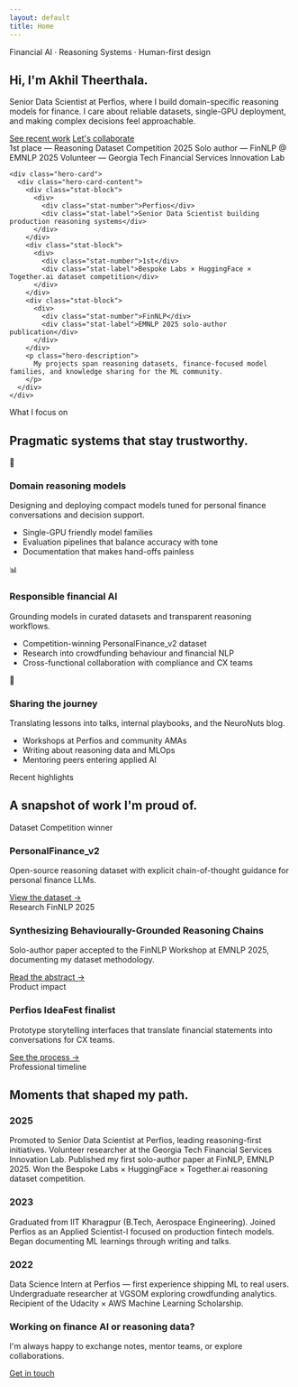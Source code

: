 ```yaml
---
layout: default
title: Home
---
```


<section class="hero">
  <div class="container">
    <div class="hero-copy">
      <p class="hero-eyebrow">Financial AI · Reasoning Systems · Human-first design</p>
      <h1 class="hero-title">Hi, I'm Akhil Theerthala.</h1>
      <p class="hero-description">
        Senior Data Scientist at Perfios, where I build domain-specific reasoning models for finance.
        I care about reliable datasets, single-GPU deployment, and making complex decisions feel approachable.
      </p>
      <div class="hero-actions">
        <a class="button primary" href="{{ "/projects" | relative_url }}">See recent work</a>
        <a class="button ghost" href="{{ "/contact" | relative_url }}">Let's collaborate</a>
      </div>
      <div class="pill-group">
        <span class="pill">1st place — Reasoning Dataset Competition 2025</span>
        <span class="pill">Solo author — FinNLP @ EMNLP 2025</span>
        <span class="pill">Volunteer — Georgia Tech Financial Services Innovation Lab</span>
      </div>
    </div>

    <div class="hero-card">
      <div class="hero-card-content">
        <div class="stat-block">
          <div>
            <div class="stat-number">Perfios</div>
            <div class="stat-label">Senior Data Scientist building production reasoning systems</div>
          </div>
        </div>
        <div class="stat-block">
          <div>
            <div class="stat-number">1st</div>
            <div class="stat-label">Bespoke Labs × HuggingFace × Together.ai dataset competition</div>
          </div>
        </div>
        <div class="stat-block">
          <div>
            <div class="stat-number">FinNLP</div>
            <div class="stat-label">EMNLP 2025 solo-author publication</div>
          </div>
        </div>
        <p class="hero-description">
          My projects span reasoning datasets, finance-focused model families, and knowledge sharing for the ML community.
        </p>
      </div>
    </div>
  </div>
</section>

<section class="section">
  <div class="container">
    <div class="section-header">
      <span class="section-eyebrow">What I focus on</span>
      <h2 class="section-title">Pragmatic systems that stay trustworthy.</h2>
    </div>
    <div class="card-grid">
      <div class="card">
        <div class="card-icon">🤖</div>
        <h3 class="card-title">Domain reasoning models</h3>
        <p>Designing and deploying compact models tuned for personal finance conversations and decision support.</p>
        <ul class="list list-check">
          <li>Single-GPU friendly model families</li>
          <li>Evaluation pipelines that balance accuracy with tone</li>
          <li>Documentation that makes hand-offs painless</li>
        </ul>
      </div>
      <div class="card">
        <div class="card-icon">📊</div>
        <h3 class="card-title">Responsible financial AI</h3>
        <p>Grounding models in curated datasets and transparent reasoning workflows.</p>
        <ul class="list list-check">
          <li>Competition-winning PersonalFinance_v2 dataset</li>
          <li>Research into crowdfunding behaviour and financial NLP</li>
          <li>Cross-functional collaboration with compliance and CX teams</li>
        </ul>
      </div>
      <div class="card">
        <div class="card-icon">📝</div>
        <h3 class="card-title">Sharing the journey</h3>
        <p>Translating lessons into talks, internal playbooks, and the NeuroNuts blog.</p>
        <ul class="list list-check">
          <li>Workshops at Perfios and community AMAs</li>
          <li>Writing about reasoning data and MLOps</li>
          <li>Mentoring peers entering applied AI</li>
        </ul>
      </div>
    </div>
  </div>
</section>

<section class="section">
  <div class="container">
    <div class="section-header">
      <span class="section-eyebrow">Recent highlights</span>
      <h2 class="section-title">A snapshot of work I'm proud of.</h2>
    </div>
    <div class="card-grid">
      <div class="card">
        <div class="card-meta">
          <span class="tag">Dataset</span>
          <span class="tag">Competition winner</span>
        </div>
        <h3 class="card-title">PersonalFinance_v2</h3>
        <p>Open-source reasoning dataset with explicit chain-of-thought guidance for personal finance LLMs.</p>
        <a href="https://huggingface.co/datasets/akhil-theerthala/PersonalFinance_v2" target="_blank" rel="noopener">View the dataset →</a>
      </div>
      <div class="card">
        <div class="card-meta">
          <span class="tag">Research</span>
          <span class="tag">FinNLP 2025</span>
        </div>
        <h3 class="card-title">Synthesizing Behaviourally-Grounded Reasoning Chains</h3>
        <p>Solo-author paper accepted to the FinNLP Workshop at EMNLP 2025, documenting my dataset methodology.</p>
        <a href="{{ "/publications" | relative_url }}">Read the abstract →</a>
      </div>
      <div class="card">
        <div class="card-meta">
          <span class="tag">Product impact</span>
        </div>
        <h3 class="card-title">Perfios IdeaFest finalist</h3>
        <p>Prototype storytelling interfaces that translate financial statements into conversations for CX teams.</p>
        <a href="{{ "/projects" | relative_url }}">See the process →</a>
      </div>
    </div>
  </div>
</section>

<section class="section">
  <div class="container">
    <div class="section-header">
      <span class="section-eyebrow">Professional timeline</span>
      <h2 class="section-title">Moments that shaped my path.</h2>
    </div>
    <div class="journey">
      <div class="journey-year">
        <h3>2025</h3>
        <div class="journey-events">
          <span>Promoted to Senior Data Scientist at Perfios, leading reasoning-first initiatives.</span>
          <span>Volunteer researcher at the Georgia Tech Financial Services Innovation Lab.</span>
          <span>Published my first solo-author paper at FinNLP, EMNLP 2025.</span>
          <span>Won the Bespoke Labs × HuggingFace × Together.ai reasoning dataset competition.</span>
        </div>
      </div>
      <div class="journey-year">
        <h3>2023</h3>
        <div class="journey-events">
          <span>Graduated from IIT Kharagpur (B.Tech, Aerospace Engineering).</span>
          <span>Joined Perfios as an Applied Scientist-I focused on production fintech models.</span>
          <span>Began documenting ML learnings through writing and talks.</span>
        </div>
      </div>
      <div class="journey-year">
        <h3>2022</h3>
        <div class="journey-events">
          <span>Data Science Intern at Perfios — first experience shipping ML to real users.</span>
          <span>Undergraduate researcher at VGSOM exploring crowdfunding analytics.</span>
          <span>Recipient of the Udacity × AWS Machine Learning Scholarship.</span>
        </div>
      </div>
    </div>
  </div>
</section>

<section class="section">
  <div class="container">
    <div class="cta">
      <div class="cta-text">
        <h3>Working on finance AI or reasoning data?</h3>
        <p>I'm always happy to exchange notes, mentor teams, or explore collaborations.</p>
      </div>
      <a class="button primary" href="{{ "/contact" | relative_url }}">Get in touch</a>
    </div>
  </div>
</section>
